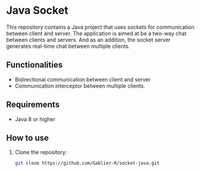 # Java Socket

This repository contains a Java project that uses sockets for communication between client and server. The application is aimed at be a two-way chat between clients and servers. And as an addition, the socket server generates real-time chat between multiple clients.

## Functionalities

- Bidirectional communication between client and server
- Communication interceptor between multiple clients.

## Requirements

- Java 8 or higher

## How to use

1. Clone the repository:
   ```bash
   git clone https://github.com/Gablier-R/socket-java.git
